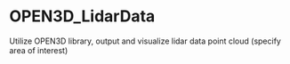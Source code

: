 # OPEN3D_LidarData
Utilize OPEN3D library, output and visualize lidar data point cloud (specify area of ​​interest)
